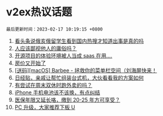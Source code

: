 # v2ex热议话题

`最后更新时间：2023-02-17 10:19:15 +0800`

1. [看头条说俄亥俄留学生看到国内热搜才知道出事是真的吗](https://www.v2ex.com/t/916682)
1. [人应该鄙视他人的庸俗吗？](https://www.v2ex.com/t/916559)
1. [开源项目的体验环境被人当成 saas 在用....](https://www.v2ex.com/t/916597)
1. [房价又开始了](https://www.v2ex.com/t/916585)
1. [[送码][macOS] Barbee - 拯救你的菜单栏空间（刘海屏快来！](https://www.v2ex.com/t/916801)
1. [日经贴，亲戚让帮忙组装台式机，大伙看看我的方案如何](https://www.v2ex.com/t/916640)
1. [有尝试在周末双休时跑外卖的吗？](https://www.v2ex.com/t/916683)
1. [iPhone 手机电池该不该换，有点纠结](https://www.v2ex.com/t/916604)
1. [医保年限又延长咯，缴到 20-25 年方可享受？](https://www.v2ex.com/t/916651)
1. [PC 升级，大家推荐下板 U](https://www.v2ex.com/t/916563)

